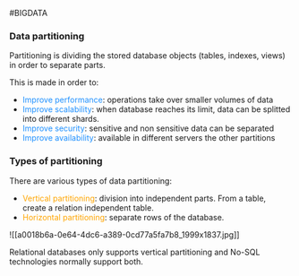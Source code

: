 #BIGDATA 

### Data partitioning

Partitioning is dividing the stored database objects (tables, indexes, views) in order to separate parts. 

This is made in order to: 

* <span style="color:DodgerBlue;">Improve performance</span>: operations take over smaller volumes of data
* <span style="color:DodgerBlue;">Improve scalability</span>: when database reaches its limit, data can be splitted into different shards. 
* <span style="color:DodgerBlue;">Improve security</span>: sensitive and non sensitive data can be separated 
* <span style="color:DodgerBlue;">Improve availability</span>: available in different servers the other partitions

### Types of partitioning

There are various types of data partitioning: 

* <span style="color:orange;">Vertical partitioning</span>: division into independent parts. From a table, create a relation independent table. 
* <span style="color:orange;">Horizontal partitioning</span>: separate rows of the database. 

![[a0018b6a-0e64-4dc6-a389-0cd77a5fa7b8_1999x1837.jpg]]

Relational databases only supports vertical partitioning and No-SQL technologies normally support both. 
